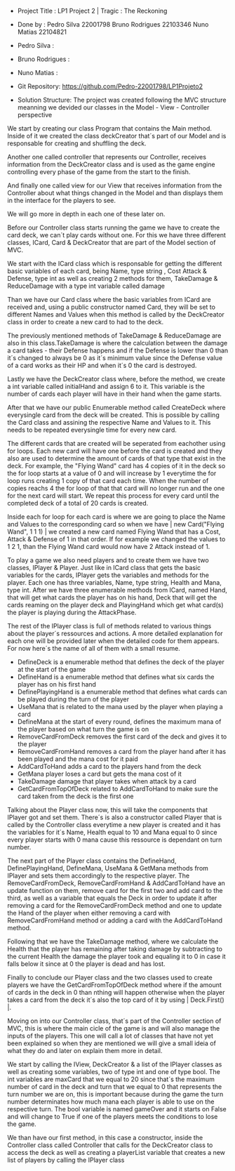 - Project Title :
LP1 Project 2 | Tragic : The Reckoning


- Done by :
Pedro Silva 22001798
Bruno Rodrigues 22103346
Nuno Matias 22104821


- Pedro Silva :

- Bruno Rodrigues :

- Nuno Matias :

- Git Repository:
https://github.com/Pedro-22001798/LP1Projeto2


- Solution Structure:
The project was created following the MVC structure meanning we devided our classes in the
Model - View - Controller perspective


We start by creating our class Program that contains the Main method.
Inside of it we created the class deckCreator that´s part of our Model and is responsable for creating and shuffling the deck.

Another one called controller that represents our Controller, receives information from the DeckCreator class and is used as the game engine
controlling every phase of the game from the start to the finish.

And finally one called view for our View that receives information from the Controller about what things changed in the Model and than displays
them in the interface for the players to see.

We will go more in depth in each one of these later on.


Before our Controller class starts running the game we have to create the card deck, we can´t play cards without one.
For this we have three different classes, ICard, Card & DeckCreator that are part of the Model section of MVC.


We start with the ICard class which is responsable for getting the different basic variables of each card, being Name, type string , Cost Attack & Defense, type int
as well as creating 2 methods for them, TakeDamage & ReduceDamage with a type int variable called damage

Than we have our Card class where the basic variables from ICard are received and, using a public constructor named Card, they will be set to different Names and Values when this method is called by the DeckCreator class
in order to create a new card to had to the deck.

The previously mentioned methods of TakeDamage & ReduceDamage are also in this class.TakeDamage is where the calculation between the damage a card takes - their Defense happens and if the Defense is lower
than 0 than it´s changed to always be 0 as it´s minimum value since the Defense value of a card works as their HP and when it´s 0 the card is destroyed.

Lastly we have the DeckCreator class where, before the method, we create a int variable called initialHand and assign 6 to it. This variable is the number of cards each player will have in their hand when the game
starts.

After that we have our public Enumerable method called CreateDeck where everysingle card from the deck will be created. This is possible by calling the Card class and assining the respective Name and Values to it. This needs to be repeated everysingle time for every new card.

The different cards that are created will be seperated from eachother using for loops. Each new card will have one before the card is created and they also are used to determine the amount of cards of that type that exist in the deck. For example, the "Flying Wand" card has 4 copies of it in the deck so the for loop starts at a value of 0 and will increase by 1 everytime the for loop runs creating 1 copy of that card each time. When the number of copies reachs 4 the for loop of that that card will no longer run and the one for the next card will start. We repeat this process for every card until the completed deck of a total of 20 cards is created.

Inside each for loop for each card is where we are going to place the Name and Values to the corresponding card so when we have | new Card("Flying Wand", 1 1 1) | we created a new card named Flying Wand that has a Cost, Attack & Defense of 1 in that order. If for example we changed the values to 1 2 1, than the Flying Wand card would now have 2 Attack instead of 1.

To play a game we also need players and to create them we have two classes, IPlayer & Player.
Just like in ICard class that gets the basic variables for the cards, IPlayer gets the variables and methods for the player. Each one has three variables, Name, type string, Health and Mana, type int.
After we have three enumerable methods from ICard, named Hand, that will get what cards the player has on his hand, Deck that will get the cards reaming on the player deck and PlayingHand which get what card(s) the player is playing during the AttackPhase.

The rest of the IPlayer class is full of methods related to various things about the player´s ressources and actions. A more detailed explanation for each one will be provided later when the detailed code for them appears. For now here´s the name of all of them with a small resume.

- DefineDeck is a enumerable method that defines the deck of the player at the start of the game
- DefineHand is a enumerable method that defines what six cards the player has on his first hand
- DefinePlayingHand is a enumerable method that defines what cards can be played during the turn of the player
- UseMana that is related to the mana used by the player when playing a card
- DefineMana at the start of every round, defines the maximum mana of the player based on what turn the game is on
- RemoveCardFromDeck removes the first card of the deck and gives it to the player
- RemoveCardFromHand removes a card from the player hand after it has been played and the mana cost for it paid
- AddCardToHand adds a card to the players hand from the deck
- GetMana player loses a card but gets the mana cost of it
- TakeDamage damage that player takes when attack by a card
- GetCardFromTopOfDeck related to AddCardToHand to make sure the card taken from the deck is the first one

Talking about the Player class now, this will take the components that IPlayer got and set them. There´s is also a constructor called Player that is called by the Controller class everytime a new player is created
and it has the variables for it´s Name, Health equal to 10 and Mana equal to 0 since every player starts with 0 mana cause this ressource is dependant on turn number.

The next part of the Player class contains the DefineHand, DefinePlayingHand, DefineMana, UseMana & GetMana methods from IPlayer and sets them accordingly to the respective player.
The RemoveCardFromDeck, RemoveCardFromHand & AddCardToHand have an update function on them, remove card for the first two and add card to the third, as well as a variable that equals the Deck in order to update it after 
removing a card for the RemoveCardFromDeck method and one to update the Hand of the player when either removing a card with RemoveCardFromHand method or adding a card with the AddCardToHand method.

Following that we have the TakeDamage method, where we calculate the Health that the player has remaining after taking damage by subtracting to the current Health the damage the player took and equaling it to 0 in case it falls below it since at 0 the player is dead and has lost.

Finally to conclude our Player class and the two classes used to create players we have the GetCardFromTopOfDeck method where if the amount of cards in the deck in 0 than nthing will happen otherwise when the player
takes a card from the deck it´s also the top card of it by using | Deck.First() |.


Moving on into our Controller class, that´s part of the Controller section of MVC, this is where the main cicle of the game is and will also manage the inputs of the players. This one will call a lot of classes that have not yet been explained so when they are mentioned we will give a small ideia of what they do and later on explain them more in detail.

We start by calling the IView, DeckCreator & a list of the IPlayer classes as well as creating some variables, two of type int and one of type bool. The int variables are maxCard that we equal to 20 since that´s the 
maximum number of card in the deck and turn that we equal to 0 that represents the turn number we are on, this is important because during the game the turn number determinates how much mana each player
is able to use on the respective turn. The bool variable is named gameOver and it starts on False and will change to True if one of the players meets the conditions to lose the game.

We than have our first method, in this case a constructor, inside the Controller class called Controller that calls for the DeckCreator class to access the deck as well as creating a playerList variable that creates
a new list of players by calling the IPlayer class
